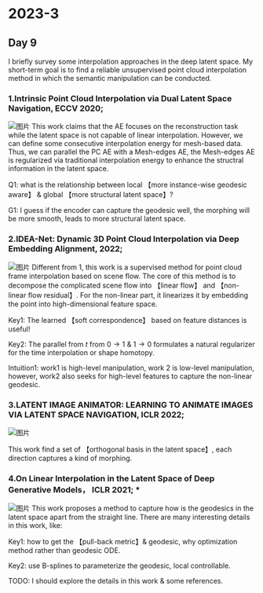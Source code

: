 
# 2023-3

## Day 9 
I briefly survey some interpolation approaches in the deep latent space. My short-term goal is to find a reliable unsupervised point cloud interpolation method in which the semantic manipulation can be conducted. 

### 1.Intrinsic Point Cloud Interpolation via Dual Latent Space Navigation, ECCV 2020;
![图片](https://user-images.githubusercontent.com/49975503/224021199-86deb042-b11f-4a8e-8041-d8077bd23090.png)
This work claims that the AE focuses on the reconstruction task while the latent space is not capable of linear interpolation. However, we can define some consecutive interpolation energy for mesh-based data. Thus, we can parallel the PC AE with a Mesh-edges AE, the Mesh-edges AE is regularized via traditional interpolation energy to enhance the structral information in the latent space. 

Q1: what is the relationship between local 【more instance-wise geodesic aware】 & global 【more structural latent space】?
  
G1: I guess if the encoder can capture the geodesic well, the morphing will be more smooth, leads to more structural latent space. 
  
### 2.IDEA-Net: Dynamic 3D Point Cloud Interpolation via Deep Embedding Alignment, 2022;
![图片](https://user-images.githubusercontent.com/49975503/224030723-da1ec42c-7d72-4f22-a502-f5f6ad1e9bc3.png)
Different from 1, this work is a supervised method for point cloud frame interpolation based on scene flow. The core of this method is to decompose the complicated scene flow into 【linear flow】 and 【non-linear flow residual】. For the non-linear part, it linearizes it by embedding the point into high-dimensional feature space. 

Key1: The learned 【soft correspondence】 based on feature distances is useful!

Key2: The parallel from  $t$ from $0 \rightarrow 1$ & $1 \rightarrow 0$ formulates a natural regularizer for the time interpolation or shape homotopy.

Intuition1: work1 is high-level manipulation, work 2 is low-level manipulation, however, work2 also seeks for high-level features to capture the non-linear geodesic.

### 3.LATENT IMAGE ANIMATOR: LEARNING TO ANIMATE IMAGES VIA LATENT SPACE NAVIGATION, ICLR 2022;
![图片](https://user-images.githubusercontent.com/49975503/224035549-c00d41f2-ab92-4f38-8d09-defce7eba6e3.png)

This work find a set of 【orthogonal basis in the latent space】, each direction captures a kind of morphing.

### 4.On Linear Interpolation in the Latent Space of Deep Generative Models， ICLR 2021; *
![图片](https://user-images.githubusercontent.com/49975503/224036036-2497bf59-c2bc-4fbb-8b4e-4b61b8ee8a5f.png)
This work proposes a method to capture how is the geodesics in the latent space apart from the straight line. There are many interesting details in this work, like:

Key1: how to get the 【pull-back metric】& geodesic, why optimization method rather than geodesic ODE.

Key2: use B-splines to parameterize the geodesic, local controllable. 

TODO: I should explore the details in this work & some references. 
